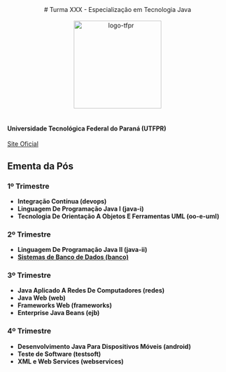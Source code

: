 <div align=center># Turma XXX - Especialização em Tecnologia Java</div><div>
<span></span>
<br>

<div align=center><a href="https://ibb.co/L9hBndY"><img src="https://i.ibb.co/KVzBFxb/logo-tfpr.jpg" alt="logo-tfpr" border="0" width="200"></a></div><div>
<br>

#### Universidade Tecnológica Federal do Paraná (UTFPR)

[Site Oficial](https://www.utfpr.edu.br)

## Ementa da Pós


### 1º Trimestre
- **Integração Contínua (devops)**
- **Linguagem De Programação Java I (java-i)**
- **Tecnologia De Orientação A Objetos E Ferramentas UML (oo-e-uml)**

### 2º Trimestre
- **Linguagem De Programação Java II (java-ii)**
- **[Sistemas de Banco de Dados (banco)](https://github.com/thePaulCode/java-posgraduacao/tree/main/5-banco)**

### 3º Trimestre
- **Java Aplicado A Redes De Computadores (redes)**
- **Java Web (web)**
- **Frameworks Web (frameworks)**
- **Enterprise Java Beans (ejb)**

### 4º Trimestre
- **Desenvolvimento Java Para Dispositivos Móveis (android)**
- **Teste de Software (testsoft)**
- **XML e Web Services (webservices)**
